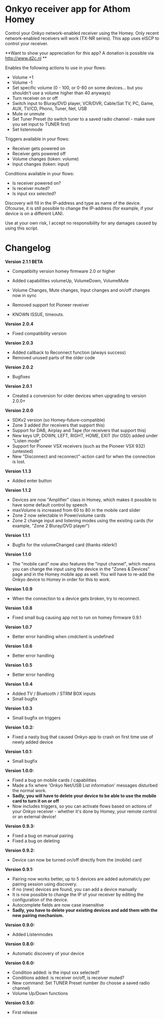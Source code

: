 # Onkyo receiver app for Athom Homey

Control your Onkyo network-enabled receiver using the Homey.
Only recent network-enabled receivers will work (TX-NR series). This app uses eISCP to control your receiver.

**Want to show your appreciation for this app? A donation is possible via http://www.d2c.nl **

Enables the following actions to use in your flows:
- Volume +1
- Volume -1
- Set specific volume (0 - 100, or 0-80 on some devices... but you shouldn't use a volume higher than 40 anyways)
- Turn receiver on or off
- Switch input to Bluray/DVD player, VCR/DVR, Cable/Sat TV, PC, Game, AUX, TV/CD, Phono, Tuner, Net, USB
- Mute or unmute
- Set Tuner Preset (to switch tuner to a saved radio channel - make sure you set input to TUNER first)
- Set listenmode

Triggers available in your flows:
- Receiver gets powered on
- Receiver gets powered off
- Volume changes (token: volume)
- Input changes (token: input)

Conditions available in your flows:
- Is receiver powered on?
- Is receiver muted?
- Is input xxx selected?

Discovery will fill in the IP-address and type as name of the device. Ofcourse, it is still possible to change the IP-address (for example, if your device is on a different LAN).

Use at your own risk, I accept no responsibility for any damages caused by using this script.

# Changelog
**Version 2.1.1 BETA**
- Compatibilty version homey firmware 2.0 or higher
- Added capabilities volumeUp, VolumeDown, VolumeMute
- Volume Changes, Mute changes, Input changes and on/off changes now in sync
- Removed support fot Pioneer reveiver

- KNOWN ISSUE, timeouts.

**Version 2.0.4**
- Fixed compatibility version

**Version 2.0.3**
- Added callback to Reconnect function (always success)
- Removed unused parts of the older code

**Version 2.0.2**
- Bugfixes

**Version 2.0.1**
- Created a conversion for older devices when upgrading to version 2.0.0+

**Version 2.0.0**
- SDKv2 version (so Homey-future-compatible)
- Zone 3 added (for receivers that support this)
- Support for DAB, Airplay and Tape (for receivers that support this)
- New keys UP, DOWN, LEFT, RIGHT, HOME, EXIT (for OSD) added under "Listen mode"
- Support for Pioneer VSX receivers (such as the Pioneer VSX 932) (untested)
- New "Disconnect and reconnect"-action card for when the connection is lost.

**Version 1.1.3**
- Added enter button

**Version 1.1.2**
- Devices are now "Amplifier" class in Homey, which makes it possible to have some default control by speech
- maxVolume is increased from 60 to 80 in the mobile card slider
- Zone 2 now selectable in Power/volume cards
- Zone 2 change input and listening modes using the existing cards (for example, "Zone 2 Bluray/DVD player")

**Version 1.1.1**
- Bugfix for the volumeChanged card (thanks nklerk!)

**Version 1.1.0**
- The "mobile card" now also features the "input channel", which means you can change the input using the device in the "Zones & Devices" page and in the Homey mobile app as well. You will have to re-add the Onkyo device to Homey in order for this to work.

**Version 1.0.9**
- When the connection to a device gets broken, try to reconnect.

**Version 1.0.8**
- Fixed small bug causing app not to run on homey firmware 0.9.1

**Version 1.0.7**
- Better error handling when cmdclient is undefined

**Version 1.0.6**
- Better error handling

**Version 1.0.5**
- Better error handling

**Version 1.0.4**
- Added TV / Bluetooth / STRM BOX inputs
- Small bugfix

**Version 1.0.3**
- Small bugfix on triggers

**Version 1.0.2:**
- Fixed a nasty bug that caused Onkyo app to crash on first time use of newly added device 

**Version 1.0.1:**
- Small bugfix

**Version 1.0.0:**
- Fixed a bug on mobile cards / capabilities
- Made a fix where 'Onkyo Net/USB List information' messages disturbed the normal work.
- **Sadly, you will have to delete your device to be able to use the mobile card to turn it on or off**
- Now includes triggers, so you can activate flows based on actions of your Onkyo receiver - whether it's done by Homey, your remote control or an external device!

**Version 0.9.3:**
- Fixed a bug on manual pairing
- Fixed a bug on deleting

**Version 0.9.2:**
- Device can now be turned on/off directly from the (mobile) card

**Version 0.9.1:**
- Pairing now works better, up to 5 devices are added automaticly per pairing session using discovery.
- If no (new) devices are found, you can add a device manually
- It is now possible to change the IP of your receiver by editing the configuration of the device.
- Autocomplete fields are now case insensitive
- **Sadly, you have to delete your existing devices and add them with the new pairing mechanism.**

**Version 0.9.0:**
- Added Listenmodes

**Version 0.8.0:**
- Automatic discovery of your device

**Version 0.6.0:**
- Condition added: is the input xxx selected?
- Conditions added: is receiver on/off, is receiver muted?
- New command: Set TUNER Preset number (to choose a saved radio channel)
- Volume Up/Down functions

**Version 0.5.0:**
- First release
